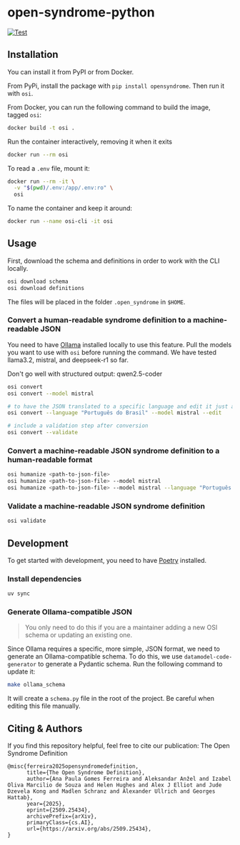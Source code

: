 # open-syndrome-python

[![Test](https://github.com/OpenSyndrome/open-syndrome-python/actions/workflows/ci.yml/badge.svg)](https://github.com/OpenSyndrome/open-syndrome-python/actions/workflows/ci.yml)

## Installation

You can install it from PyPI or from Docker.

From PyPi, install the package with `pip install opensyndrome`. Then run it with `osi`.

From Docker, you can run the following command to build the image, tagged `osi`:

```bash
docker build -t osi .
```

Run the container interactively, removing it when it exits

```bash
docker run --rm osi
```

To read a `.env` file, mount it:

```bash
docker run --rm -it \
  -v "$(pwd)/.env:/app/.env:ro" \
  osi
```

To name the container and keep it around:

```bash
docker run --name osi-cli -it osi
```

## Usage

First, download the schema and definitions in order to work with the CLI locally.

```bash
osi download schema
osi download definitions
```

The files will be placed in the folder `.open_syndrome` in `$HOME`.

### Convert a human-readable syndrome definition to a machine-readable JSON

You need to have [Ollama](https://github.com/ollama/ollama) installed locally
to use this feature. Pull the models you want to use with `osi` before running the command.
We have tested llama3.2, mistral, and deepseek-r1 so far.

Don't go well with structured output: qwen2.5-coder

```bash
osi convert
osi convert --model mistral

# to have the JSON translated to a specific language and edit it just after conversion
osi convert --language "Português do Brasil" --model mistral --edit

# include a validation step after conversion
osi convert --validate
```

### Convert a machine-readable JSON syndrome definition to a human-readable format

```bash
osi humanize <path-to-json-file>
osi humanize <path-to-json-file> --model mistral
osi humanize <path-to-json-file> --model mistral --language "Português do Brasil"
```

### Validate a machine-readable JSON syndrome definition

```bash
osi validate
```

## Development

To get started with development, you need to have [Poetry](https://python-poetry.org/) installed.

### Install dependencies

```bash
uv sync
```

### Generate Ollama-compatible JSON

> You only need to do this if you are a maintainer adding a new OSI schema or updating an existing one.

Since Ollama requires a specific, more simple, JSON format, we need to generate an Ollama-compatible schema.
To do this, we use `datamodel-code-generator` to generate a Pydantic schema. Run the following command to update it:

```bash
make ollama_schema
```

It will create a `schema.py` file in the root of the project. Be careful when editing this file manually.

## Citing & Authors

If you find this repository helpful, feel free to cite our publication: The Open Syndrome Definition

```
@misc{ferreira2025opensyndromedefinition,
      title={The Open Syndrome Definition},
      author={Ana Paula Gomes Ferreira and Aleksandar Anžel and Izabel Oliva Marcilio de Souza and Helen Hughes and Alex J Elliot and Jude Dzevela Kong and Madlen Schranz and Alexander Ullrich and Georges Hattab},
      year={2025},
      eprint={2509.25434},
      archivePrefix={arXiv},
      primaryClass={cs.AI},
      url={https://arxiv.org/abs/2509.25434},
}
```
